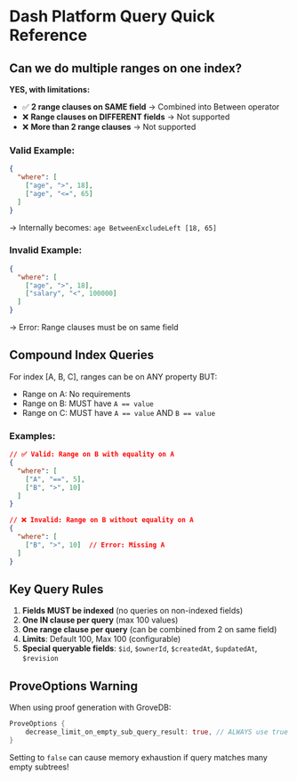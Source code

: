 # Dash Platform Query Quick Reference

## Can we do multiple ranges on one index?

**YES, with limitations:**
- ✅ **2 range clauses on SAME field** → Combined into Between operator
- ❌ **Range clauses on DIFFERENT fields** → Not supported
- ❌ **More than 2 range clauses** → Not supported

### Valid Example:
```json
{
  "where": [
    ["age", ">", 18],
    ["age", "<=", 65]
  ]
}
```
→ Internally becomes: `age BetweenExcludeLeft [18, 65]`

### Invalid Example:
```json
{
  "where": [
    ["age", ">", 18],
    ["salary", "<", 100000]
  ]
}
```
→ Error: Range clauses must be on same field

## Compound Index Queries

For index [A, B, C], ranges can be on ANY property BUT:
- Range on A: No requirements
- Range on B: MUST have `A == value`
- Range on C: MUST have `A == value` AND `B == value`

### Examples:
```json
// ✅ Valid: Range on B with equality on A
{
  "where": [
    ["A", "==", 5],
    ["B", ">", 10]
  ]
}

// ❌ Invalid: Range on B without equality on A
{
  "where": [
    ["B", ">", 10]  // Error: Missing A
  ]
}
```

## Key Query Rules

1. **Fields MUST be indexed** (no queries on non-indexed fields)
2. **One IN clause per query** (max 100 values)
3. **One range clause per query** (can be combined from 2 on same field)
4. **Limits**: Default 100, Max 100 (configurable)
5. **Special queryable fields**: `$id`, `$ownerId`, `$createdAt`, `$updatedAt`, `$revision`

## ProveOptions Warning

When using proof generation with GroveDB:
```rust
ProveOptions {
    decrease_limit_on_empty_sub_query_result: true, // ALWAYS use true in production
}
```
Setting to `false` can cause memory exhaustion if query matches many empty subtrees!